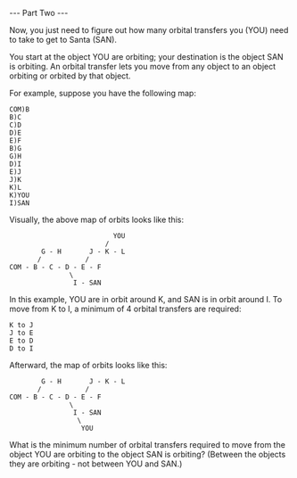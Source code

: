 --- Part Two ---

Now, you just need to figure out how many orbital transfers you (YOU) need to take to get to Santa (SAN).

You start at the object YOU are orbiting; your destination is the object SAN is orbiting. An orbital transfer lets you move from any object to an object orbiting or orbited by that object.

For example, suppose you have the following map:

    COM)B
    B)C
    C)D
    D)E
    E)F
    B)G
    G)H
    D)I
    E)J
    J)K
    K)L
    K)YOU
    I)SAN

Visually, the above map of orbits looks like this:

                              YOU
                            /
            G - H       J - K - L
           /           /
    COM - B - C - D - E - F
                   \
                    I - SAN

In this example, YOU are in orbit around K, and SAN is in orbit around I. To move from K to I, a minimum of 4 orbital transfers are required:

    K to J
    J to E
    E to D
    D to I

Afterward, the map of orbits looks like this:

            G - H       J - K - L
           /           /
    COM - B - C - D - E - F
                   \
                    I - SAN
                     \
                      YOU

What is the minimum number of orbital transfers required to move from the object YOU are orbiting to the object SAN is orbiting? (Between the objects they are orbiting - not between YOU and SAN.)